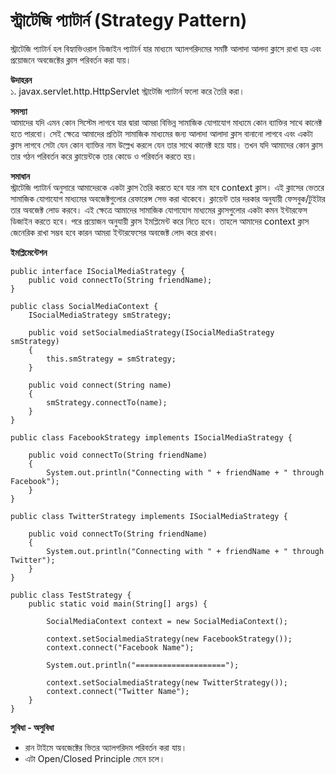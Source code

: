 # স্ট্রাটেজি প্যাটার্ন (Strategy Pattern)               
স্ট্রাটেজি প্যাটার্ন হল বিহ্যাভিওরাল ডিজাইন প্যাটার্ন যার মাধ্যমে অ্যালগরিদমের সমষ্টি আলাদা আলদা ক্লাসে রাখা হয় এবং প্রয়োজনে অবজেক্টের ক্লাস পরিবর্তন করা যায়।                         
  
**উদাহরন**                    
১. javax.servlet.http.HttpServlet স্ট্রাটেজি প্যাটার্ন ফলো করে তৈরি করা।      

**সমস্যা**         
আমাদের যদি এমন কোন সিস্টেম লাগবে যার দ্বারা আমরা বিভিন্ন সামাজিক যোগাযোগ মাধ্যমে কোন ব্যাক্তির সাথে কানেক্ট হতে পারবো। সেই ক্ষেত্রে আমাদের প্রতিটা সামাজিক মাধ্যমের জন্য আলাদা আলাদা ক্লাস বানানো লাগবে এবং একটা ক্লাস লাগবে সেটা যেন কোন ব্যাক্তির নাম উল্লেখ করলে যেন তার সাথে কানেক্ট হয়ে যায়। তখন যদি আমাদের কোন ক্লাস তার গঠন পরিবর্তন করে ক্লায়েন্টকে তার কোডে ও পরিবর্তন করতে হয়।       
     
**সমাধান**                                     
স্ট্রাটেজি প্যাটার্ন অনুসারে আমাদেরকে একটা ক্লাস তৈরি করতে হবে যার নাম হবে context ক্লাস। এই ক্লাসের ভেতরে সামাজিক যোগাযোগ মাধ্যমের অবজেক্টগুলোর রেফারেন্স সেভ করা থাকেবে। ক্লায়েন্ট তার দরকার অনুযায়ী ফেসবুক/টুইটার তার অবজেক্ট লোড করবে। এই ক্ষেত্রে আমাদের সামাজিক যোগাযোগ মাধ্যমের ক্লাসগুলোর একটা কমন ইন্টারফেস ডিজাইন করতে হবে। পরে প্রয়োজন অনুযায়ী ক্লাস ইমপ্লিমেন্ট করে নিতে হবে। তাহলে আমাদের context ক্লাস জেনেরিক রাখা সম্ভব হবে কারন আমরা ইন্টারফেসের অবজেক্ট লোদ করে রাখব।                

**ইমপ্লিমেন্টেশন**               
```
public interface ISocialMediaStrategy {
    public void connectTo(String friendName);
}
```

```
public class SocialMediaContext {
    ISocialMediaStrategy smStrategy;

    public void setSocialmediaStrategy(ISocialMediaStrategy smStrategy)
    {
        this.smStrategy = smStrategy;
    }

    public void connect(String name)
    {
        smStrategy.connectTo(name);
    }
}
```

```
public class FacebookStrategy implements ISocialMediaStrategy {

    public void connectTo(String friendName)
    {
        System.out.println("Connecting with " + friendName + " through Facebook");
    }
}
```

```
public class TwitterStrategy implements ISocialMediaStrategy {

    public void connectTo(String friendName)
    {
        System.out.println("Connecting with " + friendName + " through Twitter");
    }
}
```

```
public class TestStrategy {
    public static void main(String[] args) {

        SocialMediaContext context = new SocialMediaContext();

        context.setSocialmediaStrategy(new FacebookStrategy());
        context.connect("Facebook Name");

        System.out.println("====================");

        context.setSocialmediaStrategy(new TwitterStrategy());
        context.connect("Twitter Name");
    }
}
```

**সুবিধা - অসুবিধা**             
* রান টাইমে অবজেক্টের ভিতর অ্যালগরিদম পরিবর্তন করা যায়।         
* এটা Open/Closed Principle মেনে চলে।     